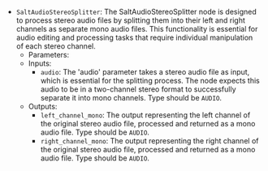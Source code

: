 - `SaltAudioStereoSplitter`: The SaltAudioStereoSplitter node is designed to process stereo audio files by splitting them into their left and right channels as separate mono audio files. This functionality is essential for audio editing and processing tasks that require individual manipulation of each stereo channel.
    - Parameters:
    - Inputs:
        - `audio`: The 'audio' parameter takes a stereo audio file as input, which is essential for the splitting process. The node expects this audio to be in a two-channel stereo format to successfully separate it into mono channels. Type should be `AUDIO`.
    - Outputs:
        - `left_channel_mono`: The output representing the left channel of the original stereo audio file, processed and returned as a mono audio file. Type should be `AUDIO`.
        - `right_channel_mono`: The output representing the right channel of the original stereo audio file, processed and returned as a mono audio file. Type should be `AUDIO`.
